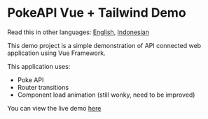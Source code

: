 # PokeAPI Vue + Tailwind Demo

Read this in other languages: [English](README.md), [Indonesian](README.id.md)

This demo project is a simple demonstration of API connected web application using Vue Framework.

This application uses:

- Poke API
- Router transitions
- Component load animation (still wonky, need to be improved)

You can view the live demo [here](https://demo-vue-poke.netlify.app/)
